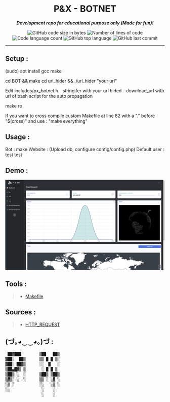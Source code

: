 <h1 align="center">
	P&X - BOTNET
</h1>

<p align="center">
	<b><i>Development repo for educational purpose only (Made for fun)!</i></b><br>
</p>

<p align="center">
	<img alt="GitHub code size in bytes" src="https://img.shields.io/github/languages/code-size/PandeoF1/42-cub3d?color=blueviolet" />
	<img alt="Number of lines of code" src="https://img.shields.io/tokei/lines/github/PandeoF1/42-cub3d?color=blueviolet" />
	<img alt="Code language count" src="https://img.shields.io/github/languages/count/PandeoF1/42-cub3d?color=blue" />
	<img alt="GitHub top language" src="https://img.shields.io/github/languages/top/PandeoF1/42-cub3d?color=blue" />
	<img alt="GitHub last commit" src="https://img.shields.io/github/last-commit/PandeoF1/42-cub3d?color=brightgreen" />
</p>

---
## Setup :

(sudo) apt install gcc make

cd BOT && make
cd url_hider && ./url_hider "your url"

Edit includes/px_botnet.h - stringifer with your url hided
						  - download_url with url of bash script for the auto propagation

make re

If you want to cross compile custom Makefile at line 82 with a "." before "$(cross)" and use : "make everything"

## Usage :
Bot : make
Website : (Upload db, configure config/config.php) Default user : test test

## Demo :
![image description](./images/demo.png)

## Tools :
 > - [Makefile](https://github.com/PandeoF1/makefile) <br />

## Sources :
 > - [HTTP_REQUEST](https://github.com/odrevet/HTTP-Request)

## (づ｡◕‿‿◕｡)づ :
```
 ██▓███        ▒██   ██▒
▓██░  ██▒      ▒▒ █ █ ▒░
▓██░ ██▓▒      ░░  █   ░
▒██▄█▓▒ ▒       ░ █ █ ▒ 
▒██▒ ░  ░      ▒██▒ ▒██▒
▒▓▒░ ░  ░      ▒▒ ░ ░▓ ░
░▒ ░           ░░   ░▒ ░
░░              ░    ░  
                ░    ░  
```
